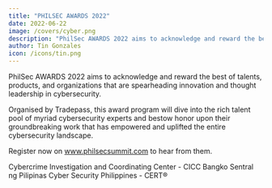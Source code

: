 ```yaml
---
title: "PHILSEC AWARDS 2022"
date: 2022-06-22
image: /covers/cyber.png
description: "PhilSec AWARDS 2022 aims to acknowledge and reward the best of talents, products, and organizations that are spearheading innovation and thought leadership in cybersecurity"
author: Tin Gonzales
icon: /icons/tin.png
---
```




PhilSec AWARDS 2022 aims to acknowledge and reward the best of talents, products, and organizations that are spearheading innovation and thought leadership in cybersecurity.

Organised by Tradepass, this award program will dive into the rich talent pool of myriad cybersecurity experts and bestow honor upon their groundbreaking work that has empowered and uplifted the entire cybersecurity landscape.

Register now on www.philsecsummit.com to hear from them.

Cybercrime Investigation and Coordinating Center - CICC Bangko Sentral ng Pilipinas Cyber Security Philippines - CERT® 


